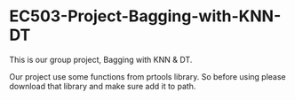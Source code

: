 # EC503-Project-Bagging-with-KNN-DT
This is our group project, Bagging with KNN &amp; DT.

Our project use some functions from prtools library. So before using please download that library and make sure add it to path.
